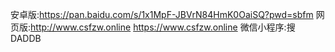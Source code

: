 安卓版:https://pan.baidu.com/s/1x1MpF-JBVrN84HmK0OaiSQ?pwd=sbfm
网页版:http://www.csfzw.online https://www.csfzw.online
微信小程序:搜DADDB
    
